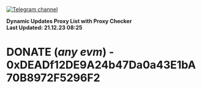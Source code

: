 [![Telegram channel](https://img.shields.io/endpoint?url=https://runkit.io/damiankrawczyk/telegram-badge/branches/master?url=https://t.me/n4z4v0d)](https://t.me/n4z4v0d) 

**Dynamic Updates Proxy List with Proxy Checker**  
**Last Updated: 21.12.23 08:25**

# DONATE (_any evm_) - 0xDEADf12DE9A24b47Da0a43E1bA70B8972F5296F2

